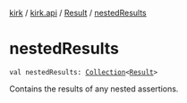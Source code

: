 [kirk](../../index.md) / [kirk.api](../index.md) / [Result](index.md) / [nestedResults](./nested-results.md)

# nestedResults

`val nestedResults: `[`Collection`](https://kotlinlang.org/api/latest/jvm/stdlib/kotlin.collections/-collection/index.html)`<`[`Result`](index.md)`>`

Contains the results of any nested assertions.

